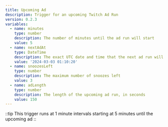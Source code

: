 ```yaml
---
title: Upcoming Ad
description: Trigger for an upcoming Twitch Ad Run
version: 0.2.3
variables:
  - name: minutes
    type: number
    description: The number of minutes until the ad run will start
    value: 5
  - name: nextAdAt
    type: DateTime
    description: The exact UTC date and time that the next ad run will start
    value: '2024-03-03 01:10:20'
  - name: snoozesLeft
    type: number
    description: The maximum number of snoozes left
    value: 3
  - name: adLength
    type: number
    description: The length of the upcoming ad run, in seconds
    value: 150
---
```


::tip
This trigger runs at 1 minute intervals starting at 5 minutes until the upcoming ad
::
